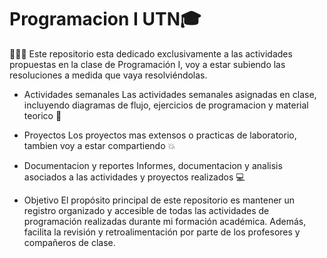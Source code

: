 # Programacion I UTN🎓
👨🏽‍💻 Este repositorio esta dedicado exclusivamente a las actividades propuestas en la clase de Programación I, voy a estar subiendo las resoluciones a medida que vaya resolviéndolas.

- Actividades semanales
    Las actividades semanales asignadas en clase, incluyendo diagramas de flujo, ejercicios de programacion y material teorico 🚀

- Proyectos
  Los proyectos mas extensos o practicas de laboratorio, tambien voy a estar compartiendo 💥

- Documentacion y reportes
    Informes, documentacion y analisis asociados a las actividades y proyectos realizados 💻

- Objetivo
    El propósito principal de este repositorio es mantener un registro organizado y accesible de todas las actividades de programación realizadas durante mi formación académica.            Además, facilita la revisión y retroalimentación por parte de los profesores y compañeros de clase.

